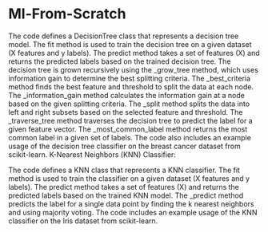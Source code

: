 # Ml-From-Scratch 
The code defines a DecisionTree class that represents a decision tree model.
The fit method is used to train the decision tree on a given dataset (X features and y labels).
The predict method takes a set of features (X) and returns the predicted labels based on the trained decision tree.
The decision tree is grown recursively using the _grow_tree method, which uses information gain to determine the best splitting criteria.
The _best_criteria method finds the best feature and threshold to split the data at each node.
The _information_gain method calculates the information gain at a node based on the given splitting criteria.
The _split method splits the data into left and right subsets based on the selected feature and threshold.
The _traverse_tree method traverses the decision tree to predict the label for a given feature vector.
The _most_common_label method returns the most common label in a given set of labels.
The code also includes an example usage of the decision tree classifier on the breast cancer dataset from scikit-learn.
K-Nearest Neighbors (KNN) Classifier:

The code defines a KNN class that represents a KNN classifier.
The fit method is used to train the classifier on a given dataset (X features and y labels).
The predict method takes a set of features (X) and returns the predicted labels based on the trained KNN model.
The _predict method predicts the label for a single data point by finding the k nearest neighbors and using majority voting.
The code includes an example usage of the KNN classifier on the Iris dataset from scikit-learn.
